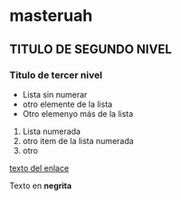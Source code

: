 # masteruah

## TITULO DE SEGUNDO NIVEL

### Titulo de tercer nivel

- Lista sin numerar
- otro elemente de la lista
- Otro elemenyo más de la lista

1. Lista numerada
1. otro item de la lista numerada
1. otro

[texto del enlace](http://google.es)

Texto en **negrita**


